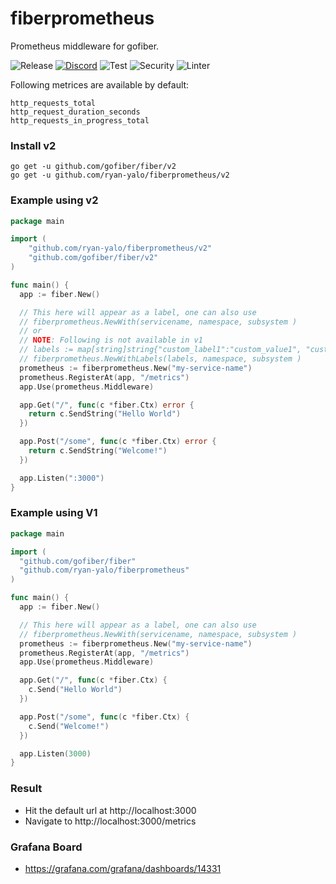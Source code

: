 # fiberprometheus

Prometheus middleware for gofiber.

![Release](https://img.shields.io/github/release/ryan-yalo/fiberprometheus.svg)
[![Discord](https://img.shields.io/badge/discord-join%20channel-7289DA)](https://gofiber.io/discord)
![Test](https://github.com/ryan-yalo/fiberprometheus/workflows/Test/badge.svg)
![Security](https://github.com/ryan-yalo/fiberprometheus/workflows/Security/badge.svg)
![Linter](https://github.com/ryan-yalo/fiberprometheus/workflows/Linter/badge.svg)

Following metrices are available by default:

```
http_requests_total
http_request_duration_seconds
http_requests_in_progress_total
```

### Install v2

```
go get -u github.com/gofiber/fiber/v2
go get -u github.com/ryan-yalo/fiberprometheus/v2
```

### Example using v2

```go
package main

import (
	"github.com/ryan-yalo/fiberprometheus/v2"
	"github.com/gofiber/fiber/v2"
)

func main() {
  app := fiber.New()

  // This here will appear as a label, one can also use
  // fiberprometheus.NewWith(servicename, namespace, subsystem )
  // or
  // NOTE: Following is not available in v1
  // labels := map[string]string{"custom_label1":"custom_value1", "custom_label2":"custom_value2"}
  // fiberprometheus.NewWithLabels(labels, namespace, subsystem )
  prometheus := fiberprometheus.New("my-service-name")
  prometheus.RegisterAt(app, "/metrics")
  app.Use(prometheus.Middleware)

  app.Get("/", func(c *fiber.Ctx) error {
    return c.SendString("Hello World")
  })

  app.Post("/some", func(c *fiber.Ctx) error {
    return c.SendString("Welcome!")
  })

  app.Listen(":3000")
}
```

### Example using V1

```go
package main

import (
  "github.com/gofiber/fiber"
  "github.com/ryan-yalo/fiberprometheus"
)

func main() {
  app := fiber.New()

  // This here will appear as a label, one can also use
  // fiberprometheus.NewWith(servicename, namespace, subsystem )
  prometheus := fiberprometheus.New("my-service-name")
  prometheus.RegisterAt(app, "/metrics")
  app.Use(prometheus.Middleware)

  app.Get("/", func(c *fiber.Ctx) {
    c.Send("Hello World")
  })

  app.Post("/some", func(c *fiber.Ctx) {
    c.Send("Welcome!")
  })

  app.Listen(3000)
}
```

### Result

- Hit the default url at http://localhost:3000
- Navigate to http://localhost:3000/metrics

### Grafana Board

- https://grafana.com/grafana/dashboards/14331